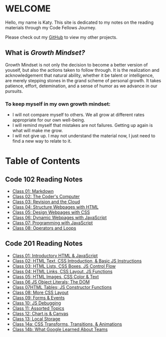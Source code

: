 # WELCOME
Hello, my name is Katy. This site is dedicated to my notes on the reading materials through my Code Fellows Journey. 

Please check out my [GitHub](https://github.com/KatyRoffe) to view my other projects. 

## What is *Growth Mindset?*
Growth Mindset is not only the decision to become a better version of youself, but also the actions taken to follow through. It is the realization and acknowledgement that natural ability, whether it be talent or intelligence, are merely stepping stones in the grand scheme of personal growth. It takes patience, effort, detemination, and a sense of humor as we advance in our pursuits. 

### To keep myself in my own growth mindset:
* I will not compare myself to others. We all grow at different rates appropriate for our own well-being. 
* I will remind myself that mistakes are not failures. Getting up again is what will make me grow. 
* I will not give up. I may not understand the material now, I just need to find a new way to relate to it. 

# Table of Contents

## Code 102 Reading Notes
* [Class 01: Markdown](https://katyroffe.github.io/reading-notes/markdown-notes)
* [Class 02: The Coder's Computer](https://katyroffe.github.io/reading-notes/computer-notes)
* [Class 03: Revision and the Cloud](https://katyroffe.github.io/reading-notes/revisions-and-cloud-notes)
* [Class 04: Structure Webpages with HTML](https://katyroffe.github.io/reading-notes/html-reading-notes)
* [Class 05: Design Webpages with CSS](https://katyroffe.github.io/reading-notes/css-design-notes)
* [Class 06: Dynamic Webpages with JavaScript](https://katyroffe.github.io/reading-notes/dynamic-javascript)
* [Class 07: Programming with JavaScript](https://katyroffe.github.io/reading-notes/programming-with-javascript)
* [Class 08: Operators and Loops](https://katyroffe.github.io/reading-notes/operators-and-loops)

## Code 201 Reading Notes
* [Class 01: Introductory HTML & JavaScript](https://katyroffe.github.io/reading-notes/class-01)
* [Class 02: HTML Text, CSS Introduction, & Basic JS Instructions](https://katyroffe.github.io/reading-notes/class-02)
* [Class 03: HTML Lists, CSS Boxes, JS Control Flow](https://katyroffe.github.io/reading-notes/class-03)
* [Class 04: HTML Links, CSS Layout, JS Functions](https://katyroffe.github.io/reading-notes/class-04)
* [Class 05: HTML Images, CSS Color & Text](https://katyroffe.github.io/reading-notes/class-05)
* [Class 06 JS Object Literals; The DOM](https://katyroffe.github.io/reading-notes/class-06)
* [Class 07HTML Tables; JS Constructor Functions]()
* [Class 08: More CSS Layout]()
* [Class 09: Forms & Events]()
* [Class 10: JS Debugging]()
* [Class 11: Assorted Topics]()
* [Class 12: Chart.js & Canvas]()
* [Class 13: Local Storage]()
* [Class 14a: CSS Transforms, Transitions, & Animations]()
* [Class 14b: What Google Learned About Teams]()